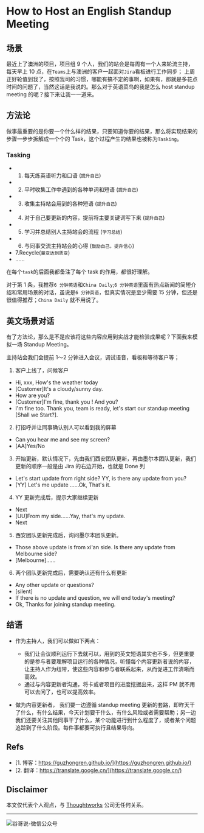 # How to Host an English Standup Meeting


## 场景

最近上了澳洲的项目，项目组 9 个人，我们的站会是每周有一个人来轮流主持，每天早上 10 点，在`Teams`上与澳洲的客户一起面对`Jira`看板进行工作同步；
上周正好轮值到我了，按照我司的习惯，哪能有搞不定的事啊，如果有，那就是多花点时间的问题了，当然这话是我说的。那么对于英语菜鸟的我是怎么 host standup meeting 的呢？接下来让我一一道来。

## 方法论

做事最重要的是你要一个什么样的结果，只要知道你要的结果，那么将实现结果的步骤一步步拆解成一个个的 Task，这个过程产生的结果也被称为`Tasking`。

### Tasking

* 1. 每天练英语听力和口语 (`提升自己`)
* 2. 平时收集工作中遇到的各种单词和短语 (`提升自己`)
* 3. 收集主持站会用到的各种短语 (`提升自己`)
* 4. 对于自己要更新的内容，提前将主要关键词写下来 (`提升自己`)
* 5. 学习并总结别人主持站会的流程 (`学习总结`)
* 6. 与同事交流主持站会的心得 (`鼓励自己，提升信心`)
* 7.Recycle(`量变达到质变`)
* ......

在每个`task`的后面我都备注了每个 task 的作用，都很好理解。

对于第 1 条，我推荐`6 分钟英语`和`China Daily`;`6 分钟英语`里面有热点新闻的简短介绍和常用场景的对话，虽说是`6 分钟英语`，但真实情况是至少需要 15 分钟，但还是很值得推荐；`China Daily` 就不用说了。

## 英文场景对话

有了方法论，那么是不是应该将这些内容应用到实战才能检验成果呢？下面我来模拟一场 Standup Meeting。

主持站会我们会提前 1～2 分钟进入会议，调试语音，看板和等待客户等；

1. 客户上线了，问候客户
- Hi, xxx, How's the weather today
- [Customer]It's a cloudy/sunny day.
- How are you?
- [Customer]I'm fine, thank you ! And you?
- I'm fine too. Thank you, team is ready, let's start our standup meeting [Shall we Start?].

2. 打招呼并让同事确认别人可以看到我的屏幕
- Can you hear me and see my screen?
- [AA]Yes/No
3. 开始更新，默认情况下，先由我们西安团队更新，再由墨尔本团队更新，我们更新的顺序一般是由 Jira 的右边开始，也就是 Done 列
- Let's start update from right side? YY, is there any update from you?
- [YY] Let's me update ......Ok, That's it.
4. YY 更新完成后，提示大家继续更新
- Next
- [UU]From my side......Yay, that's my update.
- Next

5. 西安团队更新完成后，询问墨尔本团队更新。
- Those above update is from xi'an side. Is there any update from Melbourne side?
- [Melbourne]......

6. 两个团队更新完成后，需要确认还有什么有更新
- Any other update or questions?
- [silent]
- If there is no update and question, we will end today's meeting?
- Ok, Thanks for joining standup meeting.

## 结语

* 作为主持人，我们可以做如下两点：
	* 我们让会议顺利运行下去就可以，用到的英文短语其实也不多，但更重要的是参与者要理解项目运行的各种情况，听懂每个内容更新者说的内容，让主持人作为纽带，使这些内容和参与者联系起来，从而促进工作清晰而高效。
	* 通过与内容更新者沟通，将卡或者项目的进度挖掘出来，这样 PM 就不用可以去问了，也可以提高效率。

* 做为内容更新者， 我们要一边遵循 standup meeting 更新的套路，即昨天干了什么，有什么结果，今天计划要干什么，有什么风险或者需要帮助；另一边我们还要关注其他同事干了什么，某个功能进行到什么程度了，或者某个问题追踪到了什么阶段。每件事都要可执行且结果导向。

## Refs

* [1. 博客：https://guzhongren.github.io/](https://guzhongren.github.io/)
* [2. 翻译：https://translate.google.cn/](https://translate.google.cn/)

## Disclaimer

本文仅代表个人观点，与 [Thoughtworks](https://www.Thoughtworks.com/) 公司无任何关系。

----
![谷哥说-微信公众号](https://cdn.staticaly.com/gh/guzhongren/data-hosting@master/20210819/wechat.ae9zxgscqcg.png)

